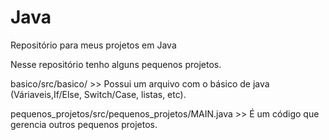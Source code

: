 # Java
Repositório para meus projetos em Java

Nesse repositório tenho alguns pequenos projetos.

basico/src/basico/ >> Possui um arquivo com o básico de java (Váriaveis,If/Else, Switch/Case, listas, etc). 

pequenos_projetos/src/pequenos_projetos/MAIN.java >> É um código que gerencia outros pequenos projetos.
